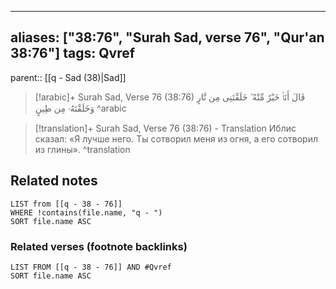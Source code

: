 
---
aliases: ["38:76", "Surah Sad, verse 76", "Qur'an 38:76"]
tags: Qvref
---

parent:: [[q - Sad (38)|Sad]]

> [!arabic]+ Surah Sad, Verse 76 (38:76)
> <span class="quran-arabic">قَالَ أَنَا۠ خَيْرٌ مِّنْهُ ۖ خَلَقْتَنِى مِن نَّارٍ وَخَلَقْتَهُۥ مِن طِينٍ</span>
^arabic

> [!translation]+ Surah Sad, Verse 76 (38:76) - Translation
> Иблис сказал: «Я лучше него. Ты сотворил меня из огня, а его сотворил из глины».
^translation



## Related notes
```dataview
LIST from [[q - 38 - 76]]
WHERE !contains(file.name, "q - ")
SORT file.name ASC
```

### Related verses (footnote backlinks)
```dataview
LIST FROM [[q - 38 - 76]] AND #Qvref
SORT file.name ASC
```

